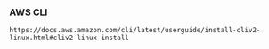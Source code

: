 ### AWS CLI
```
https://docs.aws.amazon.com/cli/latest/userguide/install-cliv2-linux.html#cliv2-linux-install
```